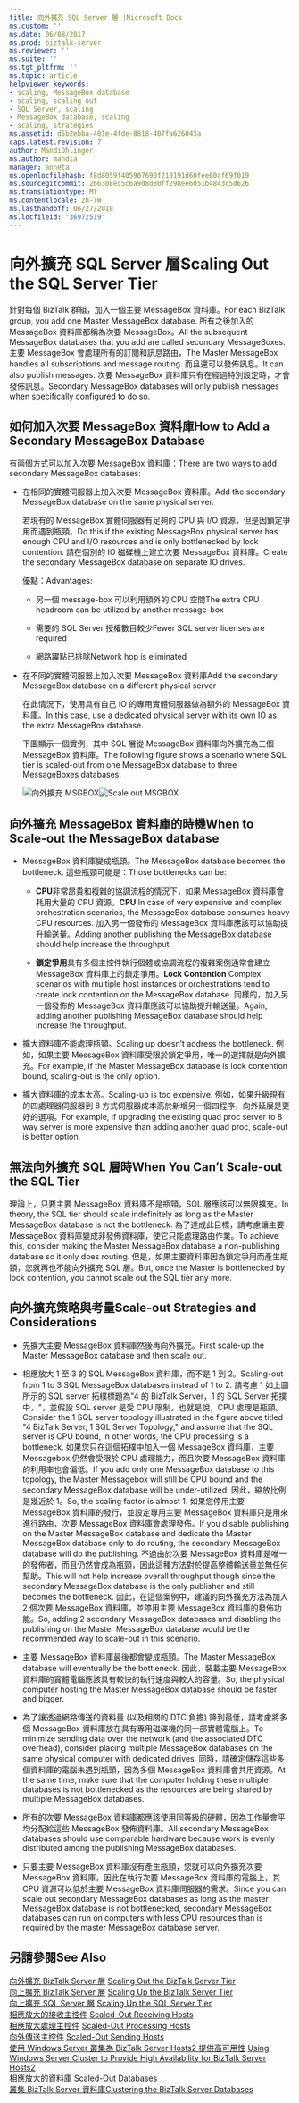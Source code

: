 ```yaml
---
title: 向外擴充 SQL Server 層 |Microsoft Docs
ms.custom: ''
ms.date: 06/08/2017
ms.prod: biztalk-server
ms.reviewer: ''
ms.suite: ''
ms.tgt_pltfrm: ''
ms.topic: article
helpviewer_keywords:
- scaling, MessageBox database
- scaling, scaling out
- SQL Server, scaling
- MessageBox database, scaling
- scaling, strategies
ms.assetid: d5b2ebba-401e-4fde-8818-407fa626043a
caps.latest.revision: 7
author: MandiOhlinger
ms.author: mandia
manager: anneta
ms.openlocfilehash: f8d8059f405907690f210191d60fee60af69f019
ms.sourcegitcommit: 266308ec5c6a9d8d80ff298ee6051b4843c5d626
ms.translationtype: MT
ms.contentlocale: zh-TW
ms.lasthandoff: 06/27/2018
ms.locfileid: "36972519"
---
```

# <a name="scaling-out-the-sql-server-tier"></a><span data-ttu-id="07378-102">向外擴充 SQL Server 層</span><span class="sxs-lookup"><span data-stu-id="07378-102">Scaling Out the SQL Server Tier</span></span>
<span data-ttu-id="07378-103">針對每個 BizTalk 群組，加入一個主要 MessageBox 資料庫。</span><span class="sxs-lookup"><span data-stu-id="07378-103">For each BizTalk group, you add one Master MessageBox database.</span></span> <span data-ttu-id="07378-104">所有之後加入的 MessageBox 資料庫都稱為次要 MessageBox。</span><span class="sxs-lookup"><span data-stu-id="07378-104">All the subsequent MessageBox databases that you add are called secondary MessageBoxes.</span></span> <span data-ttu-id="07378-105">主要 MessageBox 會處理所有的訂閱和訊息路由，</span><span class="sxs-lookup"><span data-stu-id="07378-105">The Master MessageBox handles all subscriptions and message routing.</span></span> <span data-ttu-id="07378-106">而且還可以發佈訊息。</span><span class="sxs-lookup"><span data-stu-id="07378-106">It can also publish messages.</span></span> <span data-ttu-id="07378-107">次要 MessageBox 資料庫只有在經過特別設定時，才會發佈訊息。</span><span class="sxs-lookup"><span data-stu-id="07378-107">Secondary MessageBox databases will only publish messages when specifically configured to do so.</span></span>  
  
## <a name="how-to-add-a-secondary-messagebox-database"></a><span data-ttu-id="07378-108">如何加入次要 MessageBox 資料庫</span><span class="sxs-lookup"><span data-stu-id="07378-108">How to Add a Secondary MessageBox Database</span></span>  
 <span data-ttu-id="07378-109">有兩個方式可以加入次要 MessageBox 資料庫：</span><span class="sxs-lookup"><span data-stu-id="07378-109">There are two ways to add secondary MessageBox databases:</span></span>  
  
- <span data-ttu-id="07378-110">在相同的實體伺服器上加入次要 MessageBox 資料庫。</span><span class="sxs-lookup"><span data-stu-id="07378-110">Add the secondary MessageBox database on the same physical server.</span></span>  
  
   <span data-ttu-id="07378-111">若現有的 MessageBox 實體伺服器有足夠的 CPU 與 I/O 資源，但是因鎖定爭用而遇到瓶頸。</span><span class="sxs-lookup"><span data-stu-id="07378-111">Do this if the existing MessageBox physical server has enough CPU and I/O resources and is only bottlenecked by lock contention.</span></span> <span data-ttu-id="07378-112">請在個別的 IO 磁碟機上建立次要 MessageBox 資料庫。</span><span class="sxs-lookup"><span data-stu-id="07378-112">Create the secondary MessageBox database on separate IO drives.</span></span>  
  
   <span data-ttu-id="07378-113">優點：</span><span class="sxs-lookup"><span data-stu-id="07378-113">Advantages:</span></span>  
  
  -   <span data-ttu-id="07378-114">另一個 message-box 可以利用額外的 CPU 空間</span><span class="sxs-lookup"><span data-stu-id="07378-114">The extra CPU headroom can be utilized by another message-box</span></span>  
  
  -   <span data-ttu-id="07378-115">需要的 SQL Server 授權數目較少</span><span class="sxs-lookup"><span data-stu-id="07378-115">Fewer SQL server licenses are required</span></span>  
  
  -   <span data-ttu-id="07378-116">網路躍點已排除</span><span class="sxs-lookup"><span data-stu-id="07378-116">Network hop is eliminated</span></span>  
  
- <span data-ttu-id="07378-117">在不同的實體伺服器上加入次要 MessageBox 資料庫</span><span class="sxs-lookup"><span data-stu-id="07378-117">Add the secondary MessageBox database on a different physical server</span></span>  
  
   <span data-ttu-id="07378-118">在此情況下，使用具有自己 IO 的專用實體伺服器做為額外的 MessageBox 資料庫。</span><span class="sxs-lookup"><span data-stu-id="07378-118">In this case, use a dedicated physical server with its own IO as the extra MessageBox database.</span></span>  
  
  <span data-ttu-id="07378-119">下圖顯示一個實例，其中 SQL 層從 MessageBox 資料庫向外擴充為三個 MessageBox 資料庫。</span><span class="sxs-lookup"><span data-stu-id="07378-119">The following figure shows a scenario where SQL tier is scaled-out from one MessageBox database to three MessageBoxes databases.</span></span>  
  
  <span data-ttu-id="07378-120">![向外擴充 MSGBOX](../core/media/scaleoutmsgbox.gif "ScaleOutMSGBOX")</span><span class="sxs-lookup"><span data-stu-id="07378-120">![Scale out MSGBOX](../core/media/scaleoutmsgbox.gif "ScaleOutMSGBOX")</span></span>  
  
## <a name="when-to-scale-out-the-messagebox-database"></a><span data-ttu-id="07378-121">向外擴充 MessageBox 資料庫的時機</span><span class="sxs-lookup"><span data-stu-id="07378-121">When to Scale-out the MessageBox database</span></span>  
  
-   <span data-ttu-id="07378-122">MessageBox 資料庫變成瓶頸。</span><span class="sxs-lookup"><span data-stu-id="07378-122">The MessageBox database becomes the bottleneck.</span></span> <span data-ttu-id="07378-123">這些瓶頸可能是：</span><span class="sxs-lookup"><span data-stu-id="07378-123">Those bottlenecks can be:</span></span>  
  
    -   <span data-ttu-id="07378-124">**CPU**非常昂貴和複雜的協調流程的情況下，如果 MessageBox 資料庫會耗用大量的 CPU 資源。</span><span class="sxs-lookup"><span data-stu-id="07378-124">**CPU** In case of very expensive and complex orchestration scenarios, the MessageBox database consumes heavy CPU resources.</span></span> <span data-ttu-id="07378-125">加入另一個發佈的 MessageBox 資料庫應該可以協助提升輸送量。</span><span class="sxs-lookup"><span data-stu-id="07378-125">Adding another publishing the MessageBox database should help increase the throughput.</span></span>  
  
    -   <span data-ttu-id="07378-126">**鎖定爭用**具有多個主控件執行個體或協調流程的複雜案例通常會建立 MessageBox 資料庫上的鎖定爭用。</span><span class="sxs-lookup"><span data-stu-id="07378-126">**Lock Contention** Complex scenarios with multiple host instances or orchestrations tend to create lock contention on the MessageBox database.</span></span> <span data-ttu-id="07378-127">同樣的，加入另一個發佈的 MessageBox 資料庫應該可以協助提升輸送量。</span><span class="sxs-lookup"><span data-stu-id="07378-127">Again, adding another publishing MessageBox database should help increase the throughput.</span></span>  
  
-   <span data-ttu-id="07378-128">擴大資料庫不能處理瓶頸。</span><span class="sxs-lookup"><span data-stu-id="07378-128">Scaling up doesn’t address the bottleneck.</span></span> <span data-ttu-id="07378-129">例如，如果主要 MessageBox 資料庫受限於鎖定爭用，唯一的選擇就是向外擴充。</span><span class="sxs-lookup"><span data-stu-id="07378-129">For example, if the Master MessageBox database is lock contention bound, scaling-out is the only option.</span></span>  
  
-   <span data-ttu-id="07378-130">擴大資料庫的成本太高。</span><span class="sxs-lookup"><span data-stu-id="07378-130">Scaling-up is too expensive.</span></span> <span data-ttu-id="07378-131">例如，如果升級現有的四處理器伺服器到 8 方式伺服器成本高於新增另一個四程序，向外延展是更好的選項。</span><span class="sxs-lookup"><span data-stu-id="07378-131">For example, if upgrading the existing quad proc server to 8 way server is more expensive than adding another quad proc, scale-out is better option.</span></span>  
  
## <a name="when-you-cant-scale-out-the-sql-tier"></a><span data-ttu-id="07378-132">無法向外擴充 SQL 層時</span><span class="sxs-lookup"><span data-stu-id="07378-132">When You Can’t Scale-out the SQL Tier</span></span>  
 <span data-ttu-id="07378-133">理論上，只要主要 MessageBox 資料庫不是瓶頸，SQL 層應該可以無限擴充。</span><span class="sxs-lookup"><span data-stu-id="07378-133">In theory, the SQL tier should scale indefinitely as long as the Master MessageBox database is not the bottleneck.</span></span> <span data-ttu-id="07378-134">為了達成此目標，請考慮讓主要 MessageBox 資料庫變成非發佈資料庫，使它只能處理路由作業。</span><span class="sxs-lookup"><span data-stu-id="07378-134">To achieve this, consider making the Master MessageBox database a non-publishing database so it only does routing.</span></span> <span data-ttu-id="07378-135">但是，如果主要資料庫因為鎖定爭用而產生瓶頸，您就再也不能向外擴充 SQL 層。</span><span class="sxs-lookup"><span data-stu-id="07378-135">But, once the Master is bottlenecked by lock contention, you cannot scale out the SQL tier any more.</span></span>  
  
## <a name="scale-out-strategies-and-considerations"></a><span data-ttu-id="07378-136">向外擴充策略與考量</span><span class="sxs-lookup"><span data-stu-id="07378-136">Scale-out Strategies and Considerations</span></span>  
  
-   <span data-ttu-id="07378-137">先擴大主要 MessageBox 資料庫然後再向外擴充。</span><span class="sxs-lookup"><span data-stu-id="07378-137">First scale-up the Master MessageBox database and then scale out.</span></span>  
  
-   <span data-ttu-id="07378-138">相應放大 1 至 3 的 SQL MessageBox 資料庫，而不是 1 到 2。</span><span class="sxs-lookup"><span data-stu-id="07378-138">Scaling-out from 1 to 3 SQL MessageBox databases instead of 1 to 2.</span></span> <span data-ttu-id="07378-139">請考慮 1 如上圖所示的 SQL server 拓樸標題為"4 的 BizTalk Server，1 的 SQL Server 拓撲中，"，並假設 SQL server 是受 CPU 限制，也就是說，CPU 處理是瓶頸。</span><span class="sxs-lookup"><span data-stu-id="07378-139">Consider the 1 SQL server topology illustrated in the figure above titled "4 BizTalk Server, 1 SQL Server Topology," and assume that the SQL server is CPU bound, in other words, the CPU processing is a bottleneck.</span></span> <span data-ttu-id="07378-140">如果您只在這個拓樸中加入一個 MessageBox 資料庫，主要 Messagebox 仍然會受限於 CPU 處理能力，而且次要 MessageBox 資料庫的利用率也會偏低。</span><span class="sxs-lookup"><span data-stu-id="07378-140">If you add only one MessageBox database to this topology, the Master Messagebox will still be CPU bound and the secondary MessageBox database will be under-utilized.</span></span> <span data-ttu-id="07378-141">因此，縮放比例是幾近於 1。</span><span class="sxs-lookup"><span data-stu-id="07378-141">So, the scaling factor is almost 1.</span></span> <span data-ttu-id="07378-142">如果您停用主要 MessageBox 資料庫的發行，並設定專用主要 MessageBox 資料庫只是用來進行路由，次要 MessageBox 資料庫會處理發佈。</span><span class="sxs-lookup"><span data-stu-id="07378-142">If you disable publishing on the Master MessageBox database and dedicate the Master MessageBox database only to do routing, the secondary MessageBox database will do the publishing.</span></span> <span data-ttu-id="07378-143">不過由於次要 MessageBox 資料庫是唯一的發佈者，而且仍然會成為瓶頸，因此這種方法對於提高整體輸送量並無任何幫助。</span><span class="sxs-lookup"><span data-stu-id="07378-143">This will not help increase overall throughput though since the secondary MessageBox database is the only publisher and still becomes the bottleneck.</span></span> <span data-ttu-id="07378-144">因此，在這個案例中，建議的向外擴充方法為加入 2 個次要 MessageBox 資料庫，並停用主要 MessageBox 資料庫的發佈功能。</span><span class="sxs-lookup"><span data-stu-id="07378-144">So, adding 2 secondary MessageBox databases and disabling the publishing on the Master MessageBox database would be the recommended way to scale-out in this scenario.</span></span>  
  
-   <span data-ttu-id="07378-145">主要 MessageBox 資料庫最後都會變成瓶頸。</span><span class="sxs-lookup"><span data-stu-id="07378-145">The Master MessageBox database will eventually be the bottleneck.</span></span> <span data-ttu-id="07378-146">因此，裝載主要 MessageBox 資料庫的實體電腦應該具有較快的執行速度與較大的容量。</span><span class="sxs-lookup"><span data-stu-id="07378-146">So, the physical computer hosting the Master MessageBox database should be faster and bigger.</span></span>  
  
-   <span data-ttu-id="07378-147">為了讓透過網路傳送的資料量 (以及相關的 DTC 負擔) 降到最低，請考慮將多個 MessageBox 資料庫放在具有專用磁碟機的同一部實體電腦上。</span><span class="sxs-lookup"><span data-stu-id="07378-147">To minimize sending data over the network (and the associated DTC overhead), consider placing multiple MessageBox databases on the same physical computer with dedicated drives.</span></span> <span data-ttu-id="07378-148">同時，請確定儲存這些多個資料庫的電腦未遇到瓶頸，因為多個 MessageBox 資料庫會共用資源。</span><span class="sxs-lookup"><span data-stu-id="07378-148">At the same time, make sure that the computer holding these multiple databases is not bottlenecked as the resources are being shared by multiple MessageBox databases.</span></span>  
  
-   <span data-ttu-id="07378-149">所有的次要 MessageBox 資料庫都應該使用同等級的硬體，因為工作量會平均分配給這些 MessageBox 發佈資料庫。</span><span class="sxs-lookup"><span data-stu-id="07378-149">All secondary MessageBox databases should use comparable hardware because work is evenly distributed among the publishing MessageBox databases.</span></span>  
  
-   <span data-ttu-id="07378-150">只要主要 MessageBox 資料庫沒有產生瓶頸，您就可以向外擴充次要 MessageBox 資料庫，因此在執行次要 MessageBox 資料庫的電腦上，其 CPU 資源可以低於主要 MessageBox 資料庫伺服器的需求。</span><span class="sxs-lookup"><span data-stu-id="07378-150">Since you can scale out secondary MessageBox databases as long as the master MessageBox database is not bottlenecked, secondary MessageBox databases can run on computers with less CPU resources than is required by the master MessageBox database server.</span></span>  
  
## <a name="see-also"></a><span data-ttu-id="07378-151">另請參閱</span><span class="sxs-lookup"><span data-stu-id="07378-151">See Also</span></span>  
 <span data-ttu-id="07378-152">[向外擴充 BizTalk Server 層](../core/scaling-out-the-biztalk-server-tier.md) </span><span class="sxs-lookup"><span data-stu-id="07378-152">[Scaling Out the BizTalk Server Tier](../core/scaling-out-the-biztalk-server-tier.md) </span></span>  
 <span data-ttu-id="07378-153">[向上擴充 BizTalk Server 層](../core/scaling-up-the-biztalk-server-tier.md) </span><span class="sxs-lookup"><span data-stu-id="07378-153">[Scaling Up the BizTalk Server Tier](../core/scaling-up-the-biztalk-server-tier.md) </span></span>  
 <span data-ttu-id="07378-154">[向上擴充 SQL Server 層](../core/scaling-up-the-sql-server-tier.md) </span><span class="sxs-lookup"><span data-stu-id="07378-154">[Scaling Up the SQL Server Tier](../core/scaling-up-the-sql-server-tier.md) </span></span>  
 <span data-ttu-id="07378-155">[相應放大的接收主控件](../core/scaled-out-receiving-hosts.md) </span><span class="sxs-lookup"><span data-stu-id="07378-155">[Scaled-Out Receiving Hosts](../core/scaled-out-receiving-hosts.md) </span></span>  
 <span data-ttu-id="07378-156">[相應放大處理主控件](../core/scaled-out-processing-hosts.md) </span><span class="sxs-lookup"><span data-stu-id="07378-156">[Scaled-Out Processing Hosts](../core/scaled-out-processing-hosts.md) </span></span>  
 <span data-ttu-id="07378-157">[向外傳送主控件](../core/scaled-out-sending-hosts.md) </span><span class="sxs-lookup"><span data-stu-id="07378-157">[Scaled-Out Sending Hosts](../core/scaled-out-sending-hosts.md) </span></span>  
 <span data-ttu-id="07378-158">[使用 Windows Server 叢集為 BizTalk Server Hosts2 提供高可用性](../core/use-windows-cluster-to-provide-high-availability-for-biztalk-hosts.md) </span><span class="sxs-lookup"><span data-stu-id="07378-158">[Using Windows Server Cluster to Provide High Availability for BizTalk Server Hosts2](../core/use-windows-cluster-to-provide-high-availability-for-biztalk-hosts.md) </span></span>  
 <span data-ttu-id="07378-159">[相應放大的資料庫](../core/scaled-out-databases.md) </span><span class="sxs-lookup"><span data-stu-id="07378-159">[Scaled-Out Databases](../core/scaled-out-databases.md) </span></span>  
 [<span data-ttu-id="07378-160">叢集 BizTalk Server 資料庫</span><span class="sxs-lookup"><span data-stu-id="07378-160">Clustering the BizTalk Server Databases</span></span>](../core/clustering-the-biztalk-server-databases1.md)